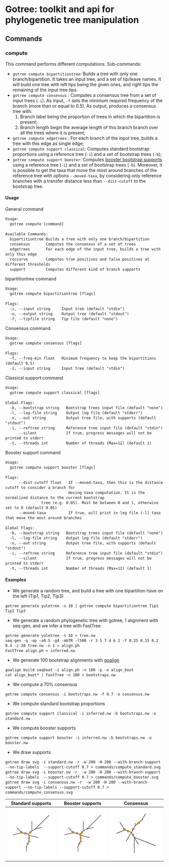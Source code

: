 # Gotree: toolkit and api for phylogenetic tree manipulation

## Commands

### compute
This command performs different computations. Sub-commands:
* `gotree compute bipartitiontree`: Builds a tree with only one branch/bipartition. It takes an input tree, and a set of tip/leave names. It will build one tree with left tips being the given ones, and right tips the remaining of the input tree tips.
* `gotree compute consensus` : Computes a consensus tree from a set of input trees (`-i`). As input, `-f` sets the minimum required frequency of the branch (more than or equal to 0.5). As output, produces a consensus tree with:
  1. Branch label being the proportion of trees in which the bipartition is present;
  2. Branch length begin the average length of this branch branch over all the trees where it is present;
* `gotree compute edgetrees` : For each branch of the input tree, builds a tree with this edge as single edge;
* `gotree compute support classical`: Computes standard bootstrap proportions using a reference tree (`-i`) and a set of bootstrap trees (`-b`);
* `gotree compute support booster`: Computes [booster bootstrap supports](http://booster.c3bi.pasteur.fr) using a reference tree (`-i`) and a set of bootstrap trees (`-b`). Moreover, it is possible to get the taxa that move the most around branches of the reference tree with options `--moved-taxa`, by considering only reference branches with a transfer distance less than `--dist-cutoff` to the bootstrap tree.

#### Usage

General command
```
Usage:
  gotree compute [command]

Available Commands:
  bipartitiontree Builds a tree with only one branch/bipartition
  consensus       Computes the consensus of a set of trees
  edgetrees       For each edge of the input tree, builds a tree with only this edge
  roccurve        Computes true positives and false positives at different thresholds
  support         Computes different kind of branch supports
```

bipartitiontree command
```
Usage:
  gotree compute bipartitiontree [flags]

Flags:
  -i, --input string     Input tree (default "stdin")
  -o, --output string    Output tree (default "stdout")
  -f, --tipfile string   Tip file (default "none")
```

Consensus command
```
Usage:
  gotree compute consensus [flags]

Flags:
  -f, --freq-min float   Minimum frequency to keep the bipartitions (default 0.5)
  -i, --input string     Input tree (default "stdin")
```

Classical support command
```
Usage:
  gotree compute support classical [flags]

Global Flags:
  -b, --bootstrap string   Bootstrap trees input file (default "none")
  -l, --log-file string    Output log file (default "stderr")
  -o, --out string         Output tree file, with supports (default "stdout")
  -i, --reftree string     Reference tree input file (default "stdin")
      --silent             If true, progress messages will not be printed to stderr
  -t, --threads int        Number of threads (Max=12) (default 1)
```

Booster support command
```
Usage:
  gotree compute support booster [flags]

Flags:
      --dist-cutoff float   If --moved-taxa, then this is the distance cutoff to consider a branch for
                            moving taxa computation. It is the normalized distance to the current bootstrap
			    tree (e.g. 0.05). Must be between 0 and 1, otherwise set to 0 (default 0.05)
      --moved-taxa          If true, will print in log file (-l) taxa that move the most around branches

Global Flags:
  -b, --bootstrap string   Bootstrap trees input file (default "none")
  -l, --log-file string    Output log file (default "stderr")
  -o, --out string         Output tree file, with supports (default "stdout")
  -i, --reftree string     Reference tree input file (default "stdin")
      --silent             If true, progress messages will not be printed to stderr
  -t, --threads int        Number of threads (Max=12) (default 1)
```

#### Examples

* We generate a random tree, and build a tree with one bipartition have on the left (Tip1, Tip2, Tip3)
```
gotree generate yuletree -s 10 | gotree compute bipartitiontree Tip1 Tip2 Tip3
```

* We generate a random phylogenetic tree with gotree, 1 alignment with seq-gen, and we infer a tree with FastTree

```
gotree generate yuletree -s 10 > tree.nw
seq-gen -q -op -a0.5 -g4 -mGTR -l500 -r 3 5 7 4 6 2 -f 0.25 0.15 0.2 0.4 -z 20 tree.nw -n 1 > align.ph
FastTree align.ph > inferred.nw
```

* We generate 100 bootstrap alignments with [goalign](https://github.com/fredericlemoine/goalign)

```
goalign build seqboot -i align.ph -n 100 -p -o align_boot
cat align_boot* | FastTree -n 100 > bootstraps.nw
```

* We compute a 70% consensus
```
gotree compute consensus -i bootstraps.nw -f 0.7 -o consensus.nw
```

* We compute standard bootstrap proportions
```
gotree compute support classical -i inferred.nw -b bootstraps.nw -o standard.nw
```

* We compute booster supports
```
gotree compute support booster -i inferred.nw -b bootstraps.nw -o booster.nw
```

* We draw supports
```
gotree draw svg -i standard.nw -r -w 200 -H 200 --with-branch-support --no-tip-labels  --support-cutoff 0.7 > commands/compute_standard.svg
gotree draw svg -i booster.nw -r  -w 200 -H 200 --with-branch-support --no-tip-labels  --support-cutoff 0.7 > commands/compute_booster.svg
gotree draw svg -i consensus.nw -r  -w 200 -H 200 --with-branch-support --no-tip-labels --support-cutoff 0.7 > commands/compute_consensus.svg
```

Standard supports                          | Booster supports                         | Consensus
-------------------------------------------|------------------------------------------|------------------------------------
![Standard supports](compute_standard.svg) | ![Booster supports](compute_booster.svg) | ![Consensus](compute_consensus.svg)
